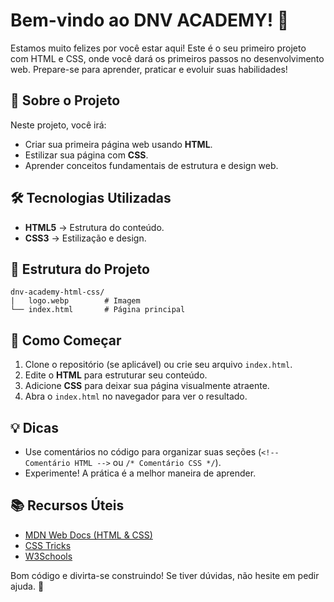 # Bem-vindo ao DNV ACADEMY! 🎉

Estamos muito felizes por você estar aqui! Este é o seu primeiro projeto com HTML e CSS, onde você dará os primeiros passos no desenvolvimento web. Prepare-se para aprender, praticar e evoluir suas habilidades!

## 📌 Sobre o Projeto

Neste projeto, você irá:

- Criar sua primeira página web usando **HTML**.
- Estilizar sua página com **CSS**.
- Aprender conceitos fundamentais de estrutura e design web.

## 🛠️ Tecnologias Utilizadas

- **HTML5** → Estrutura do conteúdo.
- **CSS3** → Estilização e design.

## 📂 Estrutura do Projeto

```
dnv-academy-html-css/
|   logo.webp        # Imagem
└── index.html       # Página principal
```

## 🚀 Como Começar

1. Clone o repositório (se aplicável) ou crie seu arquivo `index.html`.
2. Edite o **HTML** para estruturar seu conteúdo.
3. Adicione **CSS** para deixar sua página visualmente atraente.
4. Abra o `index.html` no navegador para ver o resultado.

## 💡 Dicas

- Use comentários no código para organizar suas seções (`<!-- Comentário HTML -->` ou `/* Comentário CSS */`).
- Experimente! A prática é a melhor maneira de aprender.

## 📚 Recursos Úteis

- [MDN Web Docs (HTML & CSS)](https://developer.mozilla.org/pt-BR/)
- [CSS Tricks](https://css-tricks.com/)
- [W3Schools](https://www.w3schools.com/)

Bom código e divirta-se construindo! Se tiver dúvidas, não hesite em pedir ajuda. 🌟

